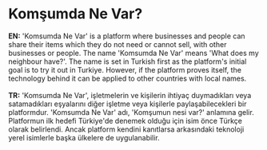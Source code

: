 # Komşumda Ne Var?
<b>EN:</b>
'Komsumda Ne Var' is a platform where businesses and people can share their items which they do not need or cannot sell, with other businesses or people. The name 'Komsumda Ne Var' means 'What does my neighbour have?'. The name is set in Turkish first as the platform's initial goal is to try it out in Turkiye. However, if the platform proves itself, the technology behind it can be applied to other countries with local names. 
<br><br>
<b>TR:</b>
'Komsumda Ne Var', işletmelerin ve kişilerin ihtiyaç duymadıkları veya satamadıkları eşyalarını diğer işletme veya kişilerle paylaşabilecekleri bir platformdur. 'Komsumda Ne Var' adı, 'Komşumun nesi var?' anlamına gelir. Platformun ilk hedefi Türkiye'de denemek olduğu için isim önce Türkçe olarak belirlendi. Ancak platform kendini kanıtlarsa arkasındaki teknoloji yerel isimlerle başka ülkelere de uygulanabilir.
